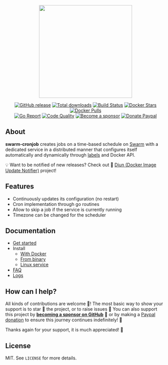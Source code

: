 <p align="center"><a href="https://github.com/crazy-max/swarm-cronjob" target="_blank"><img height="292" src="https://raw.githubusercontent.com/crazy-max/swarm-cronjob/master/.res/swarm-cronjob.jpg"></a></p>

<p align="center">
  <a href="https://github.com/crazy-max/swarm-cronjob/releases/latest"><img src="https://img.shields.io/github/release/crazy-max/swarm-cronjob.svg?style=flat-square" alt="GitHub release"></a>
  <a href="https://github.com/crazy-max/swarm-cronjob/releases/latest"><img src="https://img.shields.io/github/downloads/crazy-max/swarm-cronjob/total.svg?style=flat-square" alt="Total downloads"></a>
  <a href="https://github.com/crazy-max/swarm-cronjob/actions?workflow=build"><img src="https://img.shields.io/github/workflow/status/crazy-max/swarm-cronjob/build?label=build&logo=github&style=flat-square" alt="Build Status"></a>
  <a href="https://hub.docker.com/r/crazymax/swarm-cronjob/"><img src="https://img.shields.io/docker/stars/crazymax/swarm-cronjob.svg?style=flat-square&logo=docker" alt="Docker Stars"></a>
  <a href="https://hub.docker.com/r/crazymax/swarm-cronjob/"><img src="https://img.shields.io/docker/pulls/crazymax/swarm-cronjob.svg?style=flat-square&logo=docker" alt="Docker Pulls"></a>
  <br /><a href="https://goreportcard.com/report/github.com/crazy-max/swarm-cronjob"><img src="https://goreportcard.com/badge/github.com/crazy-max/swarm-cronjob?style=flat-square" alt="Go Report"></a>
  <a href="https://www.codacy.com/app/crazy-max/swarm-cronjob"><img src="https://img.shields.io/codacy/grade/1edb80b0f97b4195b7bb50cfb35a37d2.svg?style=flat-square" alt="Code Quality"></a>
  <a href="https://github.com/sponsors/crazy-max"><img src="https://img.shields.io/badge/sponsor-crazy--max-181717.svg?logo=github&style=flat-square" alt="Become a sponsor"></a>
  <a href="https://www.paypal.me/crazyws"><img src="https://img.shields.io/badge/donate-paypal-00457c.svg?logo=paypal&style=flat-square" alt="Donate Paypal"></a>
</p>

## About

**swarm-cronjob** creates jobs on a time-based schedule on [Swarm](https://docs.docker.com/engine/swarm/) with a dedicated service in a distributed manner that configures itself automatically and dynamically through [labels](https://docs.docker.com/engine/reference/commandline/service_create/#set-metadata-on-a-service--l---label) and Docker API.

💡 Want to be notified of new releases? Check out 🔔 [Diun (Docker Image Update Notifier)](https://github.com/crazy-max/diun) project!

## Features

* Continuously updates its configuration (no restart)
* Cron implementation through go routines
* Allow to skip a job if the service is currently running
* Timezone can be changed for the scheduler

## Documentation

* [Get started](doc/get-started.md)
* Install
  * [With Docker](doc/install/docker.md)
  * [From binary](doc/install/binary.md)
  * [Linux service](doc/install/linux-service.md)
* [FAQ](doc/faq.md)
* [Logs](doc/logs.md)

## How can I help?

All kinds of contributions are welcome :raised_hands:! The most basic way to show your support is to star :star2: the project, or to raise issues :speech_balloon: You can also support this project by [**becoming a sponsor on GitHub**](https://github.com/sponsors/crazy-max) :clap: or by making a [Paypal donation](https://www.paypal.me/crazyws) to ensure this journey continues indefinitely! :rocket:

Thanks again for your support, it is much appreciated! :pray:

## License

MIT. See `LICENSE` for more details.
